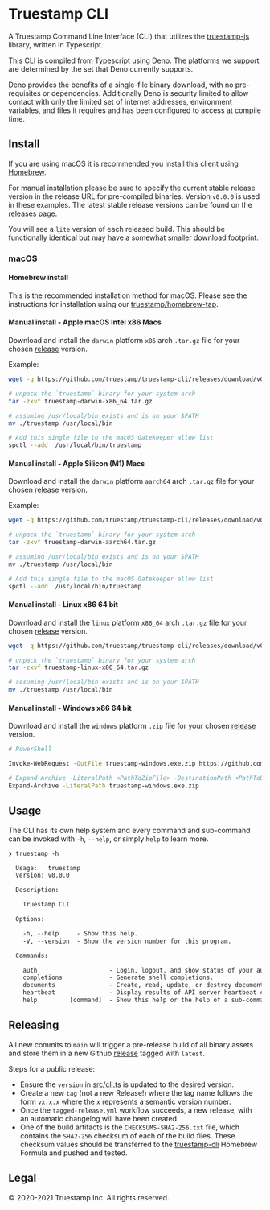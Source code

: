 # Truestamp CLI

A Truestamp Command Line Interface (CLI) that utilizes the
[truestamp-js](https://github.com/truestamp/truestamp-js) library, written in
Typescript.

This CLI is compiled from Typescript using [Deno](https://deno.land/). The
platforms we support are determined by the set that Deno currently supports.

Deno provides the benefits of a single-file binary download, with no
pre-requisites or dependencies. Additionally Deno is security limited to allow
contact with only the limited set of internet addresses, environment variables,
and files it requires and has been configured to access at compile time.

## Install

If you are using macOS it is recommended you install this client using
[Homebrew](https://brew.sh/).

For manual installation please be sure to specify the current stable release
version in the release URL for pre-compiled binaries. Version `v0.0.0` is used
in these examples. The latest stable release versions can be found on the
[releases](https://github.com/truestamp/truestamp-cli/releases) page.

You will see a `lite` version of each released build. This should be
functionally identical but may have a somewhat smaller download footprint.

### macOS

#### Homebrew install

This is the recommended installation method for macOS. Please see the
instructions for installation using our
[truestamp/homebrew-tap](https://github.com/truestamp/homebrew-tap/).

#### Manual install - Apple macOS Intel x86 Macs

Download and install the `darwin` platform `x86` arch `.tar.gz` file for your
chosen [release](https://github.com/truestamp/truestamp-cli/releases) version.

Example:

```sh
wget -q https://github.com/truestamp/truestamp-cli/releases/download/v0.0.0/truestamp-darwin-x86_64.tar.gz

# unpack the `truestamp` binary for your system arch
tar -zxvf truestamp-darwin-x86_64.tar.gz

# assuming /usr/local/bin exists and is on your $PATH
mv ./truestamp /usr/local/bin

# Add this single file to the macOS Gatekeeper allow list
spctl --add  /usr/local/bin/truestamp
```

#### Manual install - Apple Silicon (M1) Macs

Download and install the `darwin` platform `aarch64` arch `.tar.gz` file for
your chosen [release](https://github.com/truestamp/truestamp-cli/releases)
version.

Example:

```sh
wget -q https://github.com/truestamp/truestamp-cli/releases/download/v0.0.0/truestamp-darwin-aarch64.tar.gz

# unpack the `truestamp` binary for your system arch
tar -zxvf truestamp-darwin-aarch64.tar.gz

# assuming /usr/local/bin exists and is on your $PATH
mv ./truestamp /usr/local/bin

# Add this single file to the macOS Gatekeeper allow list
spctl --add  /usr/local/bin/truestamp
```

#### Manual install - Linux x86 64 bit

Download and install the `linux` platform `x86_64` arch `.tar.gz` file for your
chosen [release](https://github.com/truestamp/truestamp-cli/releases) version.

```sh
wget -q https://github.com/truestamp/truestamp-cli/releases/download/v0.0.0/truestamp-linux-x86_64.tar.gz

# unpack the `truestamp` binary for your system arch
tar -zxvf truestamp-linux-x86_64.tar.gz

# assuming /usr/local/bin exists and is on your $PATH
mv ./truestamp /usr/local/bin
```

#### Manual install - Windows x86 64 bit

Download and install the `windows` platform `.zip` file for your chosen
[release](https://github.com/truestamp/truestamp-cli/releases) version.

```sh
# PowerShell

Invoke-WebRequest -OutFile truestamp-windows.exe.zip https://github.com/truestamp/truestamp-cli/releases/download/v0.0.0/truestamp-windows.exe.zip

# Expand-Archive -LiteralPath <PathToZipFile> -DestinationPath <PathToDestination>
Expand-Archive -LiteralPath truestamp-windows.exe.zip
```

## Usage

The CLI has its own help system and every command and sub-command can be invoked
with `-h`, `--help`, or simply `help` to learn more.

```txt
❯ truestamp -h

  Usage:   truestamp
  Version: v0.0.0

  Description:

    Truestamp CLI

  Options:

    -h, --help     - Show this help.
    -V, --version  - Show the version number for this program.

  Commands:

    auth                    - Login, logout, and show status of your authentication.
    completions             - Generate shell completions.
    documents               - Create, read, update, or destroy documents.
    heartbeat               - Display results of API server heartbeat call.
    help         [command]  - Show this help or the help of a sub-command.
```

## Releasing

All new commits to `main` will trigger a pre-release build of all binary assets
and store them in a new Github
[release](https://github.com/truestamp/truestamp-cli/releases) tagged with
`latest`.

Steps for a public release:

- Ensure the `version` in [src/cli.ts](src/cli.ts) is updated to the desired
  version.
- Create a new `tag` (not a new Release!) where the tag name follows the form
  `vx.x.x` where the `x` represents a semantic version number.
- Once the `tagged-release.yml` workflow succeeds, a new release, with an
  automatic changelog will have been created.
- One of the build artifacts is the `CHECKSUMS-SHA2-256.txt` file, which
  contains the `SHA2-256` checksum of each of the build files. These checksum
  values should be transferred to the
  [truestamp-cli](https://github.com/truestamp/homebrew-tap/blob/main/Formula/truestamp-cli.rb)
  Homebrew Formula and pushed and tested.

## Legal

© 2020-2021 Truestamp Inc. All rights reserved.
